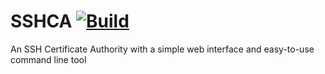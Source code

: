 # SSHCA [![Build](https://github.com/lavalleeale/sshca/actions/workflows/build.yml/badge.svg)](https://github.com/lavalleeale/sshca/actions/workflows/build.yml)
An SSH Certificate Authority with a simple web interface and easy-to-use command line tool

